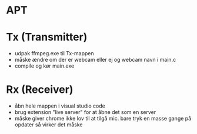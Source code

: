 # APT

# Tx (Transmitter)
 - udpak ffmpeg.exe til Tx-mappen
 - måske ændre om der er webcam eller ej og webcam navn i main.c
 - compile og kør main.exe

# Rx (Receiver)
 - åbn hele mappen i visual studio code
 - brug extension "live server" for at åbne det som en server
 - måske giver chrome ikke lov til at tilgå mic. bare tryk en masse gange på opdater så virker det måske
